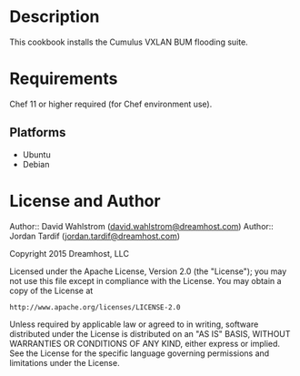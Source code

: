 Description
===========

This cookbook installs the Cumulus VXLAN BUM flooding suite.

Requirements
============

Chef 11 or higher required (for Chef environment use).

Platforms
--------

* Ubuntu
* Debian

License and Author
==================

Author:: David Wahlstrom (<david.wahlstrom@dreamhost.com>)
Author:: Jordan Tardif (<jordan.tardif@dreamhost.com>)

Copyright 2015 Dreamhost, LLC

Licensed under the Apache License, Version 2.0 (the "License");
you may not use this file except in compliance with the License.
You may obtain a copy of the License at

    http://www.apache.org/licenses/LICENSE-2.0

Unless required by applicable law or agreed to in writing, software
distributed under the License is distributed on an "AS IS" BASIS,
WITHOUT WARRANTIES OR CONDITIONS OF ANY KIND, either express or implied.
See the License for the specific language governing permissions and
limitations under the License.
